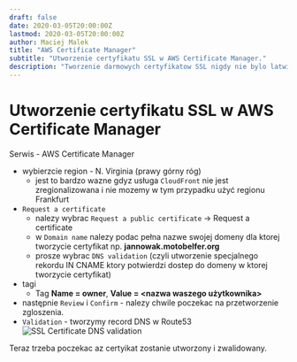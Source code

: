 ```yaml
---
draft: false
date: 2020-03-05T20:00:00Z
lastmod: 2020-03-05T20:00:00Z
author: Maciej Malek
title: "AWS Certificate Manager"
subtitle: "Utworzenie certyfikatu SSL w AWS Certificate Manager."
description: "Tworzenie darmowych certyfikatow SSL nigdy nie bylo latwiejsze."
---
```


Utworzenie certyfikatu SSL w AWS Certificate Manager
===
Serwis - AWS Certificate Manager
- wybierzcie region - N. Virginia (prawy górny róg) 
  - jest to bardzo wazne gdyz usługa `CloudFront` nie jest zregionalizowana i nie mozemy w tym przypadku użyć regionu Frankfurt
- `Request a certificate`
    - nalezy wybrac `Request a public certificate` -> Request a certificate
    - w `Domain name` nalezy podac pełna nazwe swojej domeny dla ktorej tworzycie certyfikat np. **jannowak.motobelfer.org**
    - prosze wybrac `DNS validation` (czyli utworzenie specjalnego rekordu IN CNAME ktory potwierdzi dostep do domeny w ktorej tworzycie certyfikat)
- tagi 
  - Tag **Name = owner**, **Value = <nazwa waszego użytkownika></nazwa>**
- następnie `Review` i `Confirm` - nalezy chwile poczekac na przetworzenie zgloszenia.
- `Validation` - tworzymy record DNS w Route53 
![SSL Certificate DNS validation](/acm/SSL_DNS_Validation.png)

Teraz trzeba poczekac az certyikat zostanie utworzony i zwalidowany.

